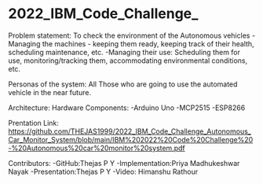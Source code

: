 # 2022_IBM_Code_Challenge_

Problem statement:
To check the environment of the Autonomous vehicles
-Managing the machines - keeping them ready, keeping track of their health, scheduling maintenance, etc. 
-Managing their use: Scheduling them for use, monitoring/tracking them, accommodating environmental conditions, etc.

Personas of the system:
All Those who are going to use the automated vehicle in the near future.

Architecture:
Hardware Components:
-Arduino Uno
-MCP2515
-ESP8266

Prentation Link:  https://github.com/THEJAS1999/2022_IBM_Code_Challenge_Autonomous_Car_Monitor_System/blob/main/IBM%202022%20Code%20Challenge%20-%20Autonomous%20car%20monitor%20system.pdf

Contributors:
-GitHub:Thejas P Y
-Implementation:Priya Madhukeshwar Nayak
-Presentation:Thejas P Y
-Video: Himanshu Rathour
